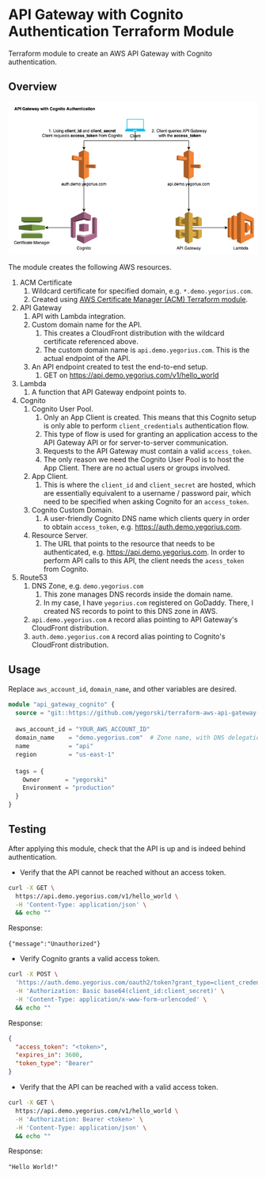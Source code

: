 # API Gateway with Cognito Authentication Terraform Module

Terraform module to create an AWS API Gateway with Cognito authentication.

## Overview

![aws-api-gateway-cognito-authentication](files/aws-api-gateway-cognito-authentication.png)

The module creates the following AWS resources.

1. ACM Certificate
   1. Wildcard certificate for specified domain, e.g. `*.demo.yegorius.com`.
   1. Created using [AWS Certificate Manager (ACM) Terraform module][].
1. API Gateway
   1. API with Lambda integration.
   1. Custom domain name for the API.
      1. This creates a CloudFront distribution with the wildcard certificate referenced above.
      1. The custom domain name is `api.demo.yegorius.com`. This is the actual endpoint of the API.
   1. An API endpoint created to test the end-to-end setup.
      1. GET on <https://api.demo.yegorius.com/v1/hello_world>
1. Lambda
   1. A function that API Gateway endpoint points to.
1. Cognito
   1. Cognito User Pool.
      1. Only an App Client is created. This means that this Cognito setup is only able to perform `client_credentials` authentication flow.
      1. This type of flow is used for granting an application access to the API Gateway API or for server-to-server communication.
      1. Requests to the API Gateway must contain a valid `access_token`.
      1. The only reason we need the Cognito User Pool is to host the App Client. There are no actual users or groups involved.
   1. App Client.
      1. This is where the `client_id` and `client_secret` are hosted, which are essentially equivalent to a username / password pair, which need to be specified when asking Cognito for an `access_token`.
   1. Cognito Custom Domain.
      1. A user-friendly Cognito DNS name which clients query in order to obtain `access_token`, e.g. <https://auth.demo.yegorius.com>.
   1. Resource Server.
      1. The URL that points to the resource that needs to be authenticated, e.g. <https://api.demo.yegorius.com>. In order to perform API calls to this API, the client needs the `acess_token` from Cognito.
1. Route53
   1. DNS Zone, e.g. `demo.yegorius.com`
      1. This zone manages DNS records inside the domain name.
      1. In my case, I have `yegorius.com` registered on GoDaddy. There, I created NS records to point to this DNS zone in AWS.
   1. `api.demo.yegorius.com` `A` record alias pointing to API Gateway's CloudFront distribution.
   1. `auth.demo.yegorius.com` `A` record alias pointing to Cognito's CloudFront distribution.

## Usage

Replace `aws_account_id`, `domain_name`, and other variables are desired.

```terraform
module "api_gateway_cognito" {
  source = "git::https://github.com/yegorski/terraform-aws-api-gateway-cognito.git?ref=master"

  aws_account_id = "YOUR_AWS_ACCOUNT_ID"
  domain_name    = "demo.yegorius.com"  # Zone name, with DNS delegation from your DNS provider
  name           = "api"
  region         = "us-east-1"

  tags = {
    Owner       = "yegorski"
    Environment = "production"
  }
}
```

## Testing

After applying this module, check that the API is up and is indeed behind authentication.

- Verify that the API cannot be reached without an access token.

```bash
curl -X GET \
  https://api.demo.yegorius.com/v1/hello_world \
  -H 'Content-Type: application/json' \
  && echo ""
```

Response:

`{"message":"Unauthorized"}`

- Verify Cognito grants a valid access token.

```bash
curl -X POST \
  'https://auth.demo.yegorius.com/oauth2/token?grant_type=client_credentials' \
  -H 'Authorization: Basic base64(client_id:client_secret)' \
  -H 'Content-Type: application/x-www-form-urlencoded' \
  && echo ""
```

Response:

```json
{
  "access_token": "<token>",
  "expires_in": 3600,
  "token_type": "Bearer"
}
```

- Verify that the API can be reached with a valid access token.

```bash
curl -X GET \
  https://api.demo.yegorius.com/v1/hello_world \
  -H 'Authorization: Bearer <token>' \
  -H 'Content-Type: application/json' \
  && echo ""
```

Response:

`"Hello World!"`

[aws certificate manager (acm) terraform module]: https://github.com/terraform-aws-modules/terraform-aws-acm
[cognito aws service]: https://console.aws.amazon.com/cognito/home?region=us-east-1
[route53 aws service]: https://console.aws.amazon.com/route53/home?region=us-east-1
